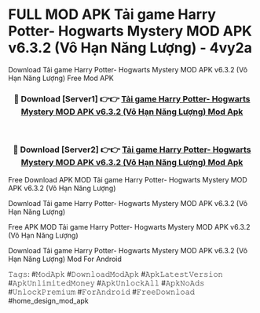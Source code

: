 # FULL MOD APK Tải game Harry Potter- Hogwarts Mystery MOD APK v6.3.2 (Vô Hạn Năng Lượng) - 4vy2a
Download Tải game Harry Potter- Hogwarts Mystery MOD APK v6.3.2 (Vô Hạn Năng Lượng) Free Mod APK

<div align="center">
<h3>🔴 Download [Server1] 👉👉 <a href="https://apk-comot.site?title=Tải_game_Harry_Potter-_Hogwarts_Mystery_MOD_APK_v6.3.2_(Vô_Hạn_Năng_Lượng)">Tải game Harry Potter- Hogwarts Mystery MOD APK v6.3.2 (Vô Hạn Năng Lượng) Mod Apk</a></h3><br>

<h3>🔴 Download [Server2] 👉👉 <a href="https://apk-comot.site?title=Tải_game_Harry_Potter-_Hogwarts_Mystery_MOD_APK_v6.3.2_(Vô_Hạn_Năng_Lượng)">Tải game Harry Potter- Hogwarts Mystery MOD APK v6.3.2 (Vô Hạn Năng Lượng) Mod Apk</a></h3>
</div>


Free Download APK MOD Tải game Harry Potter- Hogwarts Mystery MOD APK v6.3.2 (Vô Hạn Năng Lượng)

Download Tải game Harry Potter- Hogwarts Mystery MOD APK v6.3.2 (Vô Hạn Năng Lượng) 

Free APK MOD Tải game Harry Potter- Hogwarts Mystery MOD APK v6.3.2 (Vô Hạn Năng Lượng) 

Download Tải game Harry Potter- Hogwarts Mystery MOD APK v6.3.2 (Vô Hạn Năng Lượng) Mod For Android

𝚃𝚊𝚐𝚜: #𝙼𝚘𝚍𝙰𝚙𝚔 #𝙳𝚘𝚠𝚗𝚕𝚘𝚊𝚍𝙼𝚘𝚍𝙰𝚙𝚔 #𝙰𝚙𝚔𝙻𝚊𝚝𝚎𝚜𝚝𝚅𝚎𝚛𝚜𝚒𝚘𝚗 #𝙰𝚙𝚔𝚄𝚗𝚕𝚒𝚖𝚒𝚝𝚎𝚍𝙼𝚘𝚗𝚎𝚢 #𝙰𝚙𝚔𝚄𝚗𝚕𝚘𝚌𝚔𝙰𝚕𝚕 #𝙰𝚙𝚔𝙽𝚘𝙰𝚍𝚜 #𝚄𝚗𝚕𝚘𝚌𝚔𝙿𝚛𝚎𝚖𝚒𝚞𝚖 #𝙵𝚘𝚛𝙰𝚗𝚍𝚛𝚘𝚒𝚍 #𝙵𝚛𝚎𝚎𝙳𝚘𝚠𝚗𝚕𝚘𝚊𝚍 #home_design_mod_apk